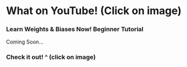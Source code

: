 # What on YouTube! (Click on image)

### Learn Weights & Biases Now! Beginner Tutorial

Coming Soon...

### Check it out! ^ (click on image)